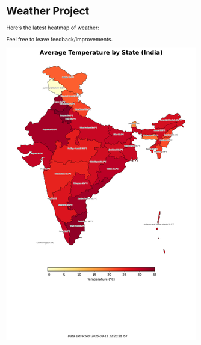 # Weather Project

Here’s the latest heatmap of weather:

Feel free to leave feedback/improvements.

![India Heatmap](docs/assets/india_heatmap.png?v=C7B740)
